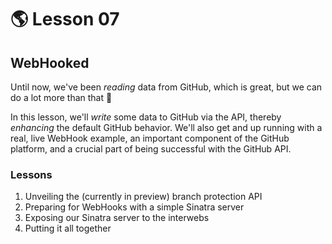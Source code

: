 # :earth_americas: Lesson 07

## WebHooked

Until now, we've been _reading_ data from GitHub, which is great, but we can do a lot more than that :muscle:

In this lesson, we'll _write_ some data to GitHub via the API, thereby _enhancing_ the default GitHub behavior. We'll also get and up running with a real, live WebHook example, an important component of the GitHub platform, and a crucial part of being successful with the GitHub API.

### Lessons

1. Unveiling the (currently in preview) branch protection API
2. Preparing for WebHooks with a simple Sinatra server
3. Exposing our Sinatra server to the interwebs
4. Putting it all together
